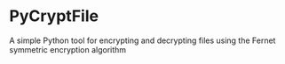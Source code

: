 # PyCryptFile
A simple Python tool for encrypting and decrypting files using the Fernet symmetric encryption algorithm
